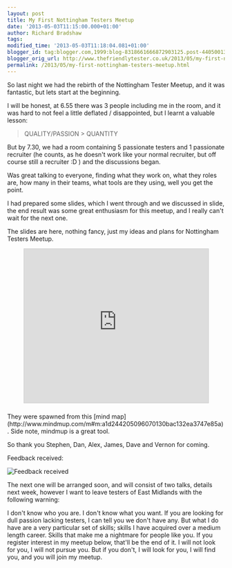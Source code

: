 ```yaml
---
layout: post
title: My First Nottingham Testers Meetup
date: '2013-05-03T11:15:00.000+01:00'
author: Richard Bradshaw
tags: 
modified_time: '2013-05-03T11:18:04.081+01:00'
blogger_id: tag:blogger.com,1999:blog-8318661666872903125.post-4405001390132462325
blogger_orig_url: http://www.thefriendlytester.co.uk/2013/05/my-first-nottingham-testers-meetup.html
permalink: /2013/05/my-first-nottingham-testers-meetup.html
---
```


So last night we had the rebirth of the Nottingham Tester Meetup, and it was fantastic, but lets start at the beginning.  

I will be honest, at 6.55 there was 3 people including me in the room, and it was hard to not feel a little deflated / disappointed, but I learnt a valuable lesson:  

> QUALITY/PASSION > QUANTITY

But by 7.30, we had a room containing 5 passionate testers and 1 passionate recruiter (he counts, as he doesn't work like your normal recruiter, but off course still a recruiter :D ) and the discussions began.

Was great talking to everyone, finding what they work on, what they roles are, how many in their teams, what tools are they using, well you get the point.

I had prepared some slides, which I went through and we discussed in slide, the end result was some great enthusiasm for this meetup, and I really can't wait for the next one.

The slides are here, nothing fancy, just my ideas and plans for Nottingham Testers Meetup.  

<div style="text-align: center;"><iframe allowfullscreen="" frameborder="0" height="356" marginheight="0" marginwidth="0" mozallowfullscreen="" scrolling="no" src="http://www.slideshare.net/slideshow/embed_code/20466559" style="border-width: 1px 1px 0; border: 1px solid #CCC; margin-bottom: 5px;" webkitallowfullscreen="" width="427"></iframe>  
</div>  
<br>
They were spawned from this [mind map](http://www.mindmup.com/m#m:a1d244205096070130bac132ea3747e85a). Side note, mindmup is a great tool.  

So thank you Stephen, Dan, Alex, James, Dave and Vernon for coming.  

Feedback received:
 
![Feedback received]({{site.url}}/images/blogpostimages/NottsTestFeedback.png)

The next one will be arranged soon, and will consist of two talks, details next week, however I want to leave testers of East Midlands with the following warning:  

I don't know who you are. I don't know what you want. If you are looking for dull passion lacking testers, I can tell you we don't have any. But what I do have are a very particular set of skills; skills I have acquired over a medium length career. Skills that make me a nightmare for people like you. If you register interest in my meetup below, that'll be the end of it. I will not look for you, I will not pursue you. But if you don't, I will look for you, I will find you, and you will join my meetup.